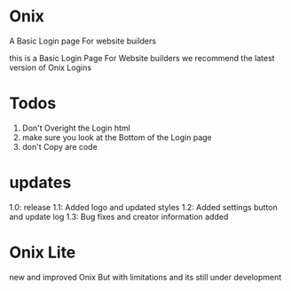 # Onix
A Basic Login page For website builders 


this is a Basic Login Page For Website builders we recommend the latest version of Onix Logins

# Todos

1. Don't Overight the Login html
2. make sure you look at the Bottom of the Login page
3. don't Copy are code

# updates

1.0: release
1.1: Added logo and updated styles
1.2: Added settings button and update log
1.3: Bug fixes and creator information added

# Onix Lite

new and improved Onix But with limitations and its still under development

